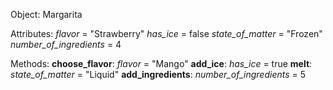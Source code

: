 Object: Margarita

Attributes:
*flavor* = "Strawberry"
*has_ice* = false
*state_of_matter* = "Frozen"
*number_of_ingredients* = 4

Methods:
**choose_flavor**: *flavor* = "Mango"
**add_ice**: *has_ice* = true
**melt**: *state_of_matter* = "Liquid"
**add_ingredients**: *number_of_ingredients* = 5
